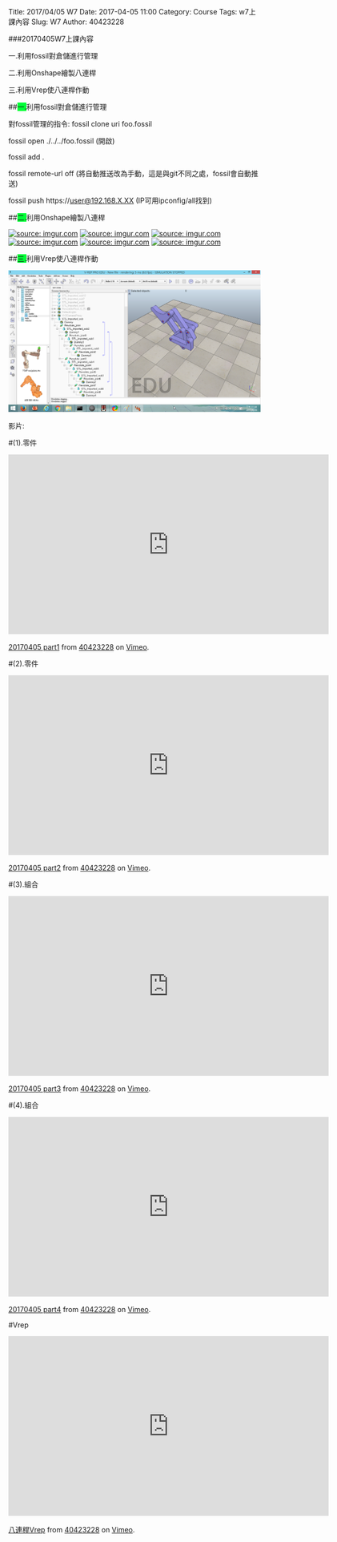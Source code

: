 Title: 2017/04/05 W7
Date: 2017-04-05 11:00
Category: Course
Tags: w7上課內容
Slug: W7
Author: 40423228

###20170405W7上課內容

一.利用fossil對倉儲進行管理

二.利用Onshape繪製八連桿

三.利用Vrep使八連桿作動

<!-- PELICAN_END_SUMMARY -->

##<span style="background-color: #00ff37">一.</span>利用fossil對倉儲進行管理

對fossil管理的指令:
fossil clone uri foo.fossil

fossil open ./../../foo.fossil (開啟)

fossil add . 

fossil remote-url off (將自動推送改為手動，這是與git不同之處，fossil會自動推送)

fossil push https://user@192.168.X.XX (IP可用ipconfig/all找到)

##<span style="background-color: #00ff37">二.</span>利用Onshape繪製八連桿

<a href="http://imgur.com/zqrCEdW"><img src="http://i.imgur.com/zqrCEdW.jpg" title="source: imgur.com" /></a>
<a href="http://imgur.com/n3AhQxS"><img src="http://i.imgur.com/n3AhQxS.jpg" title="source: imgur.com" /></a>
<a href="http://imgur.com/4yps6DI"><img src="http://i.imgur.com/4yps6DI.jpg" title="source: imgur.com" /></a>
<a href="http://imgur.com/RYnVFSd"><img src="http://i.imgur.com/RYnVFSd.jpg" title="source: imgur.com" /></a>
<a href="http://imgur.com/sZ46yqv"><img src="http://i.imgur.com/sZ46yqv.jpg" title="source: imgur.com" /></a>
<a href="http://imgur.com/hb3p9Jp"><img src="http://i.imgur.com/hb3p9Jp.gif" title="source: imgur.com" /></a>

##<span style="background-color: #00ff37">三.</span>利用Vrep使八連桿作動

<img src="./../data/W7/Vrep.png" width="800" />

影片:

#(1).零件

<iframe src="https://player.vimeo.com/video/212793254" width="640" height="359" frameborder="0" webkitallowfullscreen mozallowfullscreen allowfullscreen></iframe>
<p><a href="https://vimeo.com/212793254">20170405 part1</a> from <a href="https://vimeo.com/user47600730">40423228</a> on <a href="https://vimeo.com">Vimeo</a>.</p>

#(2).零件

<iframe src="https://player.vimeo.com/video/212793288" width="640" height="359" frameborder="0" webkitallowfullscreen mozallowfullscreen allowfullscreen></iframe>
<p><a href="https://vimeo.com/212793288">20170405 part2</a> from <a href="https://vimeo.com/user47600730">40423228</a> on <a href="https://vimeo.com">Vimeo</a>.</p>

#(3).組合

<iframe src="https://player.vimeo.com/video/212797143" width="640" height="359" frameborder="0" webkitallowfullscreen mozallowfullscreen allowfullscreen></iframe>
<p><a href="https://vimeo.com/212797143">20170405 part3</a> from <a href="https://vimeo.com/user47600730">40423228</a> on <a href="https://vimeo.com">Vimeo</a>.</p>

#(4).組合

<iframe src="https://player.vimeo.com/video/212802593" width="640" height="359" frameborder="0" webkitallowfullscreen mozallowfullscreen allowfullscreen></iframe>
<p><a href="https://vimeo.com/212802593">20170405 part4</a> from <a href="https://vimeo.com/user47600730">40423228</a> on <a href="https://vimeo.com">Vimeo</a>.</p>

#Vrep

<iframe src="https://player.vimeo.com/video/214865492" width="640" height="359" frameborder="0" webkitallowfullscreen mozallowfullscreen allowfullscreen></iframe>
<p><a href="https://vimeo.com/214865492">八連桿Vrep</a> from <a href="https://vimeo.com/user47600730">40423228</a> on <a href="https://vimeo.com">Vimeo</a>.</p>
